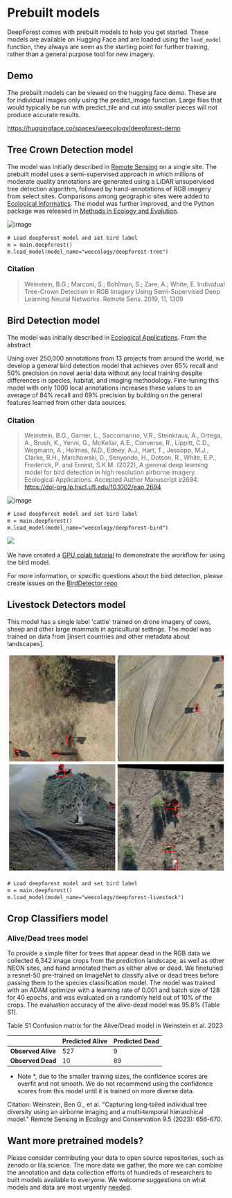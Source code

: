 # Prebuilt models

DeepForest comes with prebuilt models to help you get started. These models are available on Hugging Face and are loaded using the `load_model` function, they always are seen as the starting point for further training, rather than a general purpose tool for new imagery.

## Demo

The prebuilt models can be viewed on the hugging face demo. These are for individual images only using the predict_image function. Large files that would typically be run with predict_tile and cut into smaller pieces will not produce accurate results.

https://huggingface.co/spaces/weecology/deepforest-demo

## Tree Crown Detection model

The model was initially described in [Remote Sensing](https://www.mdpi.com/2072-4292/11/11/1309) on a single site. The prebuilt model uses a semi-supervised approach in which millions of moderate quality annotations are generated using a LiDAR unsupervised tree detection algorithm, followed by hand-annotations of RGB imagery from select sites. Comparisons among geographic sites were added to [Ecological Informatics](https://www.sciencedirect.com/science/article/pii/S157495412030011X). The model was further improved, and the Python package was released in [Methods in Ecology and Evolution](https://besjournals.onlinelibrary.wiley.com/doi/full/10.1111/2041-210X.13472).

![image](../../www/MEE_Figure4.png)

```
# Load deepforest model and set bird label
m = main.deepforest()
m.load_model(model_name="weecology/deepforest-tree")
```

### Citation
> Weinstein, B.G.; Marconi, S.; Bohlman, S.; Zare, A.; White, E. Individual Tree-Crown Detection in RGB Imagery Using Semi-Supervised Deep Learning Neural Networks. Remote Sens. 2019, 11, 1309

## Bird Detection model

The model was initially described in [Ecological Applications](https://esajournals.onlinelibrary.wiley.com/doi/abs/10.1002/eap.2694). From the abstract

>
 Using over 250,000 annotations from 13 projects from around the world, we develop a general bird detection model that achieves over 65% recall and 50% precision on novel aerial data without any local training despite differences in species, habitat, and imaging methodology. Fine-tuning this model with only 1000 local annotations increases these values to an average of 84% recall and 69% precision by building on the general features learned from other data sources. 
 >


 ### Citation
> Weinstein, B.G., Garner, L., Saccomanno, V.R., Steinkraus, A., Ortega, A., Brush, K., Yenni, G., McKellar, A.E., Converse, R., Lippitt, C.D., Wegmann, A., Holmes, N.D., Edney, A.J., Hart, T., Jessopp, M.J., Clarke, R.H., Marchowski, D., Senyondo, H., Dotson, R., White, E.P., Frederick, P. and Ernest, S.K.M. (2022), A general deep learning model for bird detection in high resolution airborne imagery. Ecological Applications. Accepted Author Manuscript e2694. https://doi-org.lp.hscl.ufl.edu/10.1002/eap.2694

![image](../../www/example_predictions_small.png)

```
# Load deepforest model and set bird label
m = main.deepforest()
m.load_model(model_name="weecology/deepforest-bird")
```

![](../../www/bird_panel.jpg)

We have created a [GPU colab tutorial](https://colab.research.google.com/drive/1e9_pZM0n_v3MkZpSjVRjm55-LuCE2IYE?usp=sharing
) to demonstrate the workflow for using the bird model.

For more information, or specific questions about the bird detection, please create issues on the [BirdDetector repo](https://github.com/weecology/BirdDetector)

## Livestock Detectors model

This model has a single label 'cattle' trained on drone imagery of cows, sheep and other large mammals in agricultural settings. The model was trained on data from [insert countries and other metadata about landscapes].

![image](../../www/livestock-example.png)

```
# Load deepforest model and set bird label
m = main.deepforest()
m.load_model(model_name="weecology/deepforest-livestock")
```

## Crop Classifiers model

### Alive/Dead trees model
To provide a simple filter for trees that appear dead in the RGB data we collected 6,342 image crops from the prediction landscape, as well as other NEON sites, and hand annotated them as either alive or dead. We finetuned a resnet-50 pre-trained on ImageNet to classify alive or dead trees before passing them to the species classification model. The model was trained with an ADAM optimizer with a learning rate of 0.001 and batch size of 128 for 40 epochs, and was evaluated on a randomly held out of 10% of the crops. The evaluation accuracy of the alive-dead model was 95.8% (Table S1).

Table S1 Confusion matrix for the Alive/Dead model in Weinstein et al. 2023

|                 | Predicted Alive | Predicted Dead |
|-----------------|-----------------|----------------|
| **Observed Alive**  | 527             | 9              |
| **Observed Dead**   | 10              | 89             |

* Note *, due to the smaller training sizes, the confidence scores are overfit and not smooth. We do not recommend using the confidence scores from this model until it is trained on more diverse data.


Citation: Weinstein, Ben G., et al. "Capturing long‐tailed individual tree diversity using an airborne imaging and a multi‐temporal hierarchical model." Remote Sensing in Ecology and Conservation 9.5 (2023): 656-670.

## Want more pretrained models?

Please consider contributing your data to open source repositories, such as zenodo or lila.science. The more data we gather, the more we can combine the annotation and data collection efforts of hundreds of researchers to built models available to everyone. We welcome suggestions on what models and data are most urgently [needed](https://github.com/weecology/DeepForest/discussions). 
